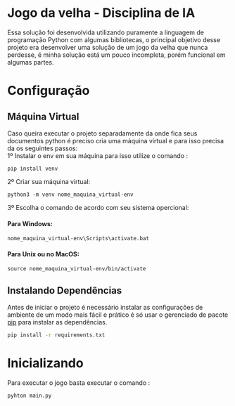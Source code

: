 # Jogo da velha - Disciplina de IA

Essa solução foi desenvolvida utilizando puramente a linguagem de programação Python com algumas bibliotecas, o principal objetivo desse projeto era desenvolver uma solução de um jogo da velha que nunca perdesse, é minha solução está um pouco incompleta, porém funcional em algumas partes.
  
# Configuração
## Máquina Virtual
Caso queira executar o projeto separadamente da onde fica seus documentos python é preciso cria uma máquina virtual e para isso precisa da os seguintes passos:
<br>
1º Instalar o env em sua máquina para isso utilize o comando :
```
pip install venv
```
2º Criar sua máquina virtual:
```
python3 -m venv nome_maquina_virtual-env
```
3º Escolha o comando de acordo com seu sistema opercional:
#### Para Windows:
```
nome_maquina_virtual-env\Scripts\activate.bat
```
#### Para Unix ou no MacOS:
```
source nome_maquina_virtual-env/bin/activate
```

## Instalando Dependências
Antes de iniciar o projeto é necessário instalar as configurações de ambiente de um modo mais fácil e prático é só usar o gerenciado de pacote [pip](https://pip.pypa.io/en/stable/) para instalar as dependências.
```bash
pip install -r requirements.txt
```

# Inicializando

Para executar o jogo basta executar o comando :

```
pyhton main.py
```
